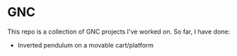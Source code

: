 # GNC

This repo is a collection of GNC projects I've worked on. So far, I have done:
 - Inverted pendulum on a movable cart/platform
